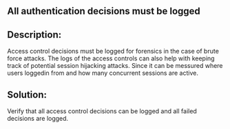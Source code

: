 
## All authentication decisions must be logged

## Description:

Access control decisions must be logged for forensics in the case of brute force attacks. 
The logs of the access controls can also help with keeping track of potential session hijacking
attacks. Since it can be messured where users loggedin from and how many concurrent sessions are active.

## Solution:

Verify that all access control decisions can be logged and all failed decisions are logged.

